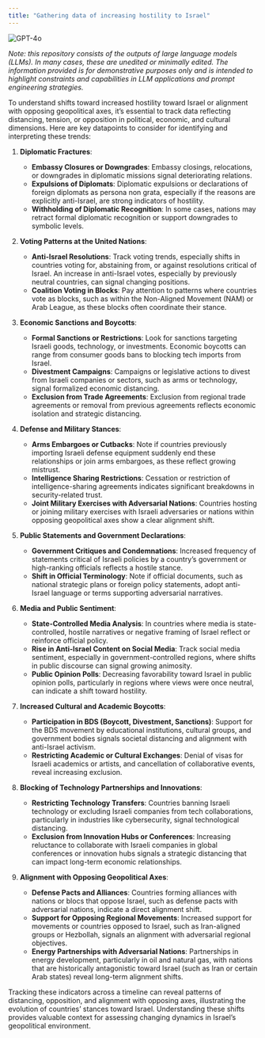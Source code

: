 ```yaml
---
title: "Gathering data of increasing hostility to Israel"
---
```

![GPT-4o](https://img.shields.io/badge/GPT--4o-3333FF?style=for-the-badge&logo=openai&logoColor=white)



*Note: this repository consists of the outputs of large language models (LLMs). In many cases, these are unedited or minimally edited. The information provided is for demonstrative purposes only and is intended to highlight constraints and capabilities in LLM applications and prompt engineering strategies.*


To understand shifts toward increased hostility toward Israel or alignment with opposing geopolitical axes, it’s essential to track data reflecting distancing, tension, or opposition in political, economic, and cultural dimensions. Here are key datapoints to consider for identifying and interpreting these trends:

1. **Diplomatic Fractures**:
   - **Embassy Closures or Downgrades**: Embassy closings, relocations, or downgrades in diplomatic missions signal deteriorating relations.
   - **Expulsions of Diplomats**: Diplomatic expulsions or declarations of foreign diplomats as persona non grata, especially if the reasons are explicitly anti-Israel, are strong indicators of hostility.
   - **Withholding of Diplomatic Recognition**: In some cases, nations may retract formal diplomatic recognition or support downgrades to symbolic levels.

2. **Voting Patterns at the United Nations**:
   - **Anti-Israel Resolutions**: Track voting trends, especially shifts in countries voting for, abstaining from, or against resolutions critical of Israel. An increase in anti-Israel votes, especially by previously neutral countries, can signal changing positions.
   - **Coalition Voting in Blocks**: Pay attention to patterns where countries vote as blocks, such as within the Non-Aligned Movement (NAM) or Arab League, as these blocks often coordinate their stance.

3. **Economic Sanctions and Boycotts**:
   - **Formal Sanctions or Restrictions**: Look for sanctions targeting Israeli goods, technology, or investments. Economic boycotts can range from consumer goods bans to blocking tech imports from Israel.
   - **Divestment Campaigns**: Campaigns or legislative actions to divest from Israeli companies or sectors, such as arms or technology, signal formalized economic distancing.
   - **Exclusion from Trade Agreements**: Exclusion from regional trade agreements or removal from previous agreements reflects economic isolation and strategic distancing.

4. **Defense and Military Stances**:
   - **Arms Embargoes or Cutbacks**: Note if countries previously importing Israeli defense equipment suddenly end these relationships or join arms embargoes, as these reflect growing mistrust.
   - **Intelligence Sharing Restrictions**: Cessation or restriction of intelligence-sharing agreements indicates significant breakdowns in security-related trust.
   - **Joint Military Exercises with Adversarial Nations**: Countries hosting or joining military exercises with Israeli adversaries or nations within opposing geopolitical axes show a clear alignment shift.

5. **Public Statements and Government Declarations**:
   - **Government Critiques and Condemnations**: Increased frequency of statements critical of Israeli policies by a country’s government or high-ranking officials reflects a hostile stance.
   - **Shift in Official Terminology**: Note if official documents, such as national strategic plans or foreign policy statements, adopt anti-Israel language or terms supporting adversarial narratives.

6. **Media and Public Sentiment**:
   - **State-Controlled Media Analysis**: In countries where media is state-controlled, hostile narratives or negative framing of Israel reflect or reinforce official policy.
   - **Rise in Anti-Israel Content on Social Media**: Track social media sentiment, especially in government-controlled regions, where shifts in public discourse can signal growing animosity.
   - **Public Opinion Polls**: Decreasing favorability toward Israel in public opinion polls, particularly in regions where views were once neutral, can indicate a shift toward hostility.

7. **Increased Cultural and Academic Boycotts**:
   - **Participation in BDS (Boycott, Divestment, Sanctions)**: Support for the BDS movement by educational institutions, cultural groups, and government bodies signals societal distancing and alignment with anti-Israel activism.
   - **Restricting Academic or Cultural Exchanges**: Denial of visas for Israeli academics or artists, and cancellation of collaborative events, reveal increasing exclusion.

8. **Blocking of Technology Partnerships and Innovations**:
   - **Restricting Technology Transfers**: Countries banning Israeli technology or excluding Israeli companies from tech collaborations, particularly in industries like cybersecurity, signal technological distancing.
   - **Exclusion from Innovation Hubs or Conferences**: Increasing reluctance to collaborate with Israeli companies in global conferences or innovation hubs signals a strategic distancing that can impact long-term economic relationships.

9. **Alignment with Opposing Geopolitical Axes**:
   - **Defense Pacts and Alliances**: Countries forming alliances with nations or blocs that oppose Israel, such as defense pacts with adversarial nations, indicate a direct alignment shift.
   - **Support for Opposing Regional Movements**: Increased support for movements or countries opposed to Israel, such as Iran-aligned groups or Hezbollah, signals an alignment with adversarial regional objectives.
   - **Energy Partnerships with Adversarial Nations**: Partnerships in energy development, particularly in oil and natural gas, with nations that are historically antagonistic toward Israel (such as Iran or certain Arab states) reveal long-term alignment shifts.

Tracking these indicators across a timeline can reveal patterns of distancing, opposition, and alignment with opposing axes, illustrating the evolution of countries’ stances toward Israel. Understanding these shifts provides valuable context for assessing changing dynamics in Israel’s geopolitical environment.